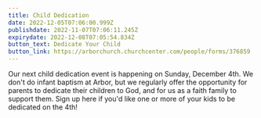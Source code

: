 ```yaml
---
title: Child Dedication
date: 2022-12-05T07:06:00.999Z
publishdate: 2022-11-07T07:06:11.245Z
expirydate: 2022-12-08T07:05:54.834Z
button_text: Dedicate Your Child
button_link: https://arborchurch.churchcenter.com/people/forms/376859
---
```

Our next child dedication event is happening on Sunday, December 4th. We don't do infant baptism at Arbor, but we regularly offer the opportunity for parents to dedicate their children to God, and for us as a faith family to support them. Sign up here if you'd like one or more of your kids to be dedicated on the 4th!